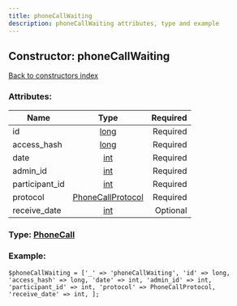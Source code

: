 ```yaml
---
title: phoneCallWaiting
description: phoneCallWaiting attributes, type and example
---
```

## Constructor: phoneCallWaiting  
[Back to constructors index](index.md)



### Attributes:

| Name     |    Type       | Required |
|----------|:-------------:|---------:|
|id|[long](../types/long.md) | Required|
|access\_hash|[long](../types/long.md) | Required|
|date|[int](../types/int.md) | Required|
|admin\_id|[int](../types/int.md) | Required|
|participant\_id|[int](../types/int.md) | Required|
|protocol|[PhoneCallProtocol](../types/PhoneCallProtocol.md) | Required|
|receive\_date|[int](../types/int.md) | Optional|



### Type: [PhoneCall](../types/PhoneCall.md)


### Example:

```
$phoneCallWaiting = ['_' => 'phoneCallWaiting', 'id' => long, 'access_hash' => long, 'date' => int, 'admin_id' => int, 'participant_id' => int, 'protocol' => PhoneCallProtocol, 'receive_date' => int, ];
```  

